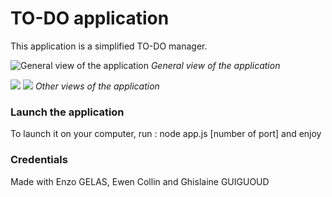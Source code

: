 # TO-DO application
This application is a simplified TO-DO manager.

![General view of the application](images/general-view.png)
*General view of the application*

![](images/creating-category.png) ![](images/modifying-task.png)
*Other views of the application*

### Launch the application

To launch it on your computer, run : node app.js [number of port] and enjoy 

### Credentials

Made with Enzo GELAS, Ewen Collin and Ghislaine GUIGUOUD
